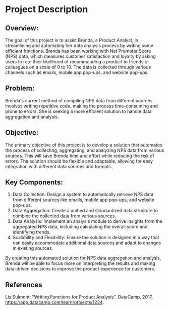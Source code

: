 # Project Description

## Overview:
The goal of this project is to assist Brenda, a Product Analyst, in streamlining and automating her data analysis process by writing some efficient functions. Brenda has been working with Net Promoter Score (NPS) data, which measures customer satisfaction and loyalty by asking users to rate their likelihood of recommending a product to friends or colleagues on a scale of 0 to 10. The data is collected through various channels such as emails, mobile app pop-ups, and website pop-ups.

## Problem:
Brenda's current method of compiling NPS data from different sources involves writing repetitive code, making the process time-consuming and prone to errors. She is seeking a more efficient solution to handle data aggregation and analysis.

## Objective:
The primary objective of this project is to develop a solution that automates the process of collecting, aggregating, and analyzing NPS data from various sources. This will save Brenda time and effort while reducing the risk of errors. The solution should be flexible and adaptable, allowing for easy integration with different data sources and formats.

## Key Components:
1. Data Collection: Design a system to automatically retrieve NPS data from different sources like emails, mobile app pop-ups, and website pop-ups.
2. Data Aggregation: Create a unified and standardized data structure to combine the collected data from various sources.
3. Data Analysis: Implement an analysis module to derive insights from the aggregated NPS data, including calculating the overall score and identifying trends.
4. Scalability and Flexibility: Ensure the solution is designed in a way that can easily accommodate additional data sources and adapt to changes in existing sources.

By creating this automated solution for NPS data aggregation and analysis, Brenda will be able to focus more on interpreting the results and making data-driven decisions to improve the product experience for customers.

## References
Lis Sulmont: "Writing Functions for Product Analysis".  DataCamp, 2017, https://app.datacamp.com/learn/projects/1234.
